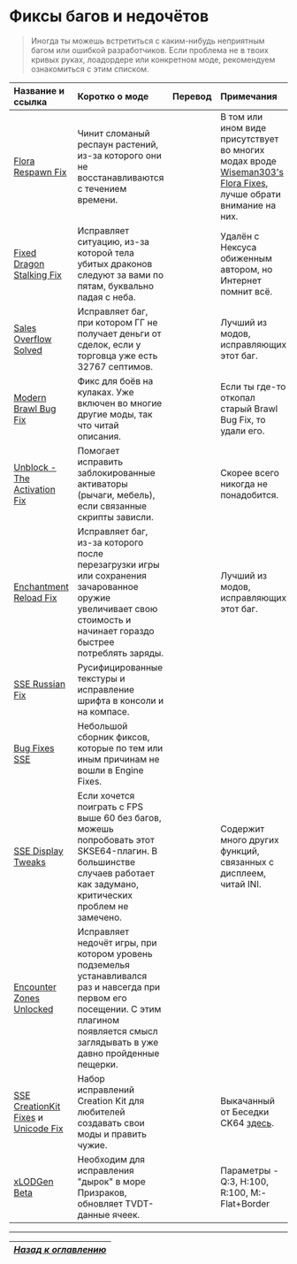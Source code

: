 # Фиксы багов и недочётов

> Иногда ты можешь встретиться с каким-нибудь неприятным багом или ошибкой разработчиков. Если проблема не в твоих кривых руках, лоадордере или конкретном моде, рекомендуем ознакомиться с этим списком.

| Название и ссылка | Коротко о моде | Перевод | Примечания |
| :---------------- | :------------- | :------ | :--------- |
| [Flora Respawn Fix](https://www.nexusmods.com/skyrimspecialedition/mods/13186) | Чинит сломаный респаун растений, из-за которого они не восстанавливаются с течением времени. | | В том или ином виде присутствует во многих модах вроде [Wiseman303's Flora Fixes](https://www.nexusmods.com/skyrimspecialedition/mods/28197), лучше обрати внимание на них. |
| [Fixed Dragon Stalking Fix](https://mega.nz/file/C5pWCKRb#tcd48iiw2oSjOrJH5tnVeQHVKCxb8jHgFJqQ-7IJngY) | Исправляет ситуацию, из-за которой тела убитых драконов следуют за вами по пятам, буквально падая с неба. | | Удалён с Нексуса обиженным автором, но Интернет помнит всё. |
| [Sales Overflow Solved](https://www.nexusmods.com/skyrimspecialedition/mods/41625) | Исправляет баг, при котором ГГ не получает деньги от сделок, если у торговца уже есть 32767 септимов. | | Лучший из модов, исправляющих этот баг. |
| [Modern Brawl Bug Fix](https://www.nexusmods.com/skyrimspecialedition/mods/1473) | Фикс для боёв на кулаках. Уже включен во многие другие моды, так что читай описания. | | Если ты где-то откопал старый Brawl Bug Fix, то удали его. |
| [Unblock - The Activation Fix](https://www.nexusmods.com/skyrimspecialedition/mods/221) | Помогает исправить заблокированные активаторы (рычаги, мебель), если связанные скрипты зависли. | | Скорее всего никогда не понадобится. |
| [Enchantment Reload Fix](https://www.nexusmods.com/skyrimspecialedition/mods/21055) | Исправляет баг, из-за которого после перезагрузки игры или сохранения зачарованное оружие увеличивает свою стоимость и начинает гораздо быстрее потреблять заряды. | | Лучший из модов, исправляющих этот баг. |
| [SSE Russian Fix](https://www.nexusmods.com/skyrimspecialedition/mods/887) | Русифицированные текстуры и исправление шрифта в консоли и на компасе. | | |
| [Bug Fixes SSE](https://www.nexusmods.com/skyrimspecialedition/mods/33261) | Небольшой сборник фиксов, которые по тем или иным причинам не вошли в Engine Fixes. | | |
| [SSE Display Tweaks](https://www.nexusmods.com/skyrimspecialedition/mods/34705) | Если хочется поиграть с FPS выше 60 без багов, можешь попробовать этот SKSE64-плагин. В большинстве случаев работает как задумано, критических проблем не замечено. | | Содержит много других функций, связанных с дисплеем, читай INI. |
| [Encounter Zones Unlocked](https://www.nexusmods.com/skyrimspecialedition/mods/19608) | Исправляет недочёт игры, при котором уровень подземелья устанавливался раз и навсегда при первом его посещении. С этим плагином появляется смысл заглядывать в уже давно пройденные пещерки. | | |
| [SSE CreationKit Fixes](https://www.nexusmods.com/skyrimspecialedition/mods/20061) и [Unicode Fix](https://gamer-mods.ru/load/skyrim_se/patchi/creation_kit_64_sse_unicode/153-1-0-10628) | Набор исправлений Creation Kit для любителей создавать свои моды и править чужие. | | Выкачанный от Беседки CK64 [здесь](https://mega.nz/file/vw5jXIYA#pNNWUNj0OVddq6MNs54bGMycFk3Er-jM5pbdGeErXSo). |
| [xLODGen Beta](https://stepmodifications.org/forum/topic/13451-xlodgen-terrain-lod-beta-84-for-fnv-fo3-fo4-fo4vr-tes5-sse-tes5vr-enderal-enderalse/) | Необходим для исправления "дырок" в море Призраков, обновляет TVDT-данные ячеек. | | Параметры - Q:3, H:100, R:100, M:-Flat+Border |

------

|[*Назад к оглавлению*](../01_Оглавление.md)|
|:---:|

